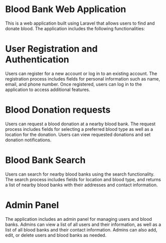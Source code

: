 # Blood Bank Web Application

This is a web application built using Laravel that allows users to find and donate blood. The application includes the following functionalities:

# User Registration and Authentication

Users can register for a new account or log in to an existing account. The registration process includes fields for personal information such as name, email, and phone number. Once registered, users can log in to the application to access additional features.

# Blood Donation requests
Users can request a blood donation at a nearby blood bank. The request process includes fields for selecting a preferred blood type as well as a location for the donation. Users can view requested donations and set donation notifications.

# Blood Bank Search
Users can search for nearby blood banks using the search functionality. The search process includes fields for location and blood type, and returns a list of nearby blood banks with their addresses and contact information.

# Admin Panel
The application includes an admin panel for managing users and blood banks. Admins can view a list of all users and their information, as well as a list of all blood banks and their contact information. Admins can also add, edit, or delete users and blood banks as needed.
